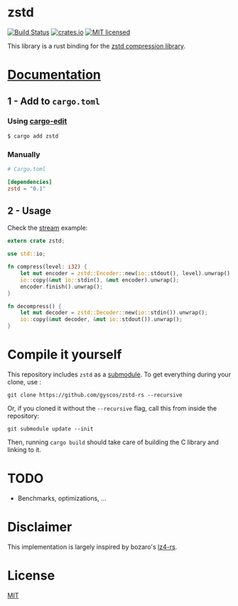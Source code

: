 # zstd

[![Build Status](https://travis-ci.org/gyscos/zstd-rs.svg?branch=master)](https://travis-ci.org/gyscos/zstd-rs)
[![crates.io](http://meritbadge.herokuapp.com/zstd)](https://crates.io/crates/zstd)
[![MIT licensed](https://img.shields.io/badge/license-MIT-blue.svg)](./LICENSE)

This library is a rust binding for the [zstd compression library][zstd].

# [Documentation][doc]

## 1 - Add to `cargo.toml`

### Using [cargo-edit]

```bash
$ cargo add zstd
```

### Manually

```toml
# Cargo.toml

[dependencies]
zstd = "0.1"
```

## 2 - Usage

Check the [stream] example:

```rust
extern crate zstd;

use std::io;

fn compress(level: i32) {
	let mut encoder = zstd::Encoder::new(io::stdout(), level).unwrap();
	io::copy(&mut io::stdin(), &mut encoder).unwrap();
    encoder.finish().unwrap();
}

fn decompress() {
	let mut decoder = zstd::Decoder::new(io::stdin()).unwrap();
	io::copy(&mut decoder, &mut io::stdout()).unwrap();
}
```

# Compile it yourself

This repository includes `zstd` as a [submodule]. To get everything during your clone, use :

```
git clone https://github.com/gyscos/zstd-rs --recursive
```

Or, if you cloned it without the `--recursive` flag, call this from inside the repository:

```
git submodule update --init
```

Then, running `cargo build` should take care of building the C library and linking to it.

# TODO

* Benchmarks, optimizations, ...

# Disclaimer

This implementation is largely inspired by bozaro's [lz4-rs].

# License

[MIT](LICENSE)

[zstd]: https://github.com/Cyan4973/zstd
[lz4-rs]: https://github.com/bozaro/lz4-rs
[cargo-edit]: https://github.com/killercup/cargo-edit#cargo-add
[doc]: https://gyscos.github.io/zstd-rs/zstd/index.html
[stream]: examples/stream.rs
[submodule]: https://git-scm.com/book/en/v2/Git-Tools-Submodules
